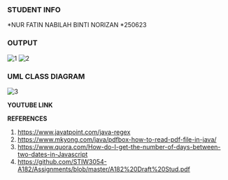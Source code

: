 ### **STUDENT INFO**


*NUR FATIN NABILAH BINTI NORIZAN
*250623



### **OUTPUT**


![1](https://user-images.githubusercontent.com/37392529/57972361-cf045380-79cb-11e9-9dba-db679faf7ba5.PNG)
![2](https://user-images.githubusercontent.com/37392529/57972363-d166ad80-79cb-11e9-87cc-acfc41cf3cf1.PNG)



### **UML CLASS DIAGRAM**



![3](https://user-images.githubusercontent.com/37392529/57972434-e6900c00-79cc-11e9-86ba-c7b71fcd0812.PNG)



**YOUTUBE LINK**

**REFERENCES**
1. https://www.javatpoint.com/java-regex
2. https://www.mkyong.com/java/pdfbox-how-to-read-pdf-file-in-java/
3. https://www.quora.com/How-do-I-get-the-number-of-days-between-two-dates-in-Javascript
4. https://github.com/STIW3054-A182/Assignments/blob/master/A182%20Draft%20Stud.pdf

